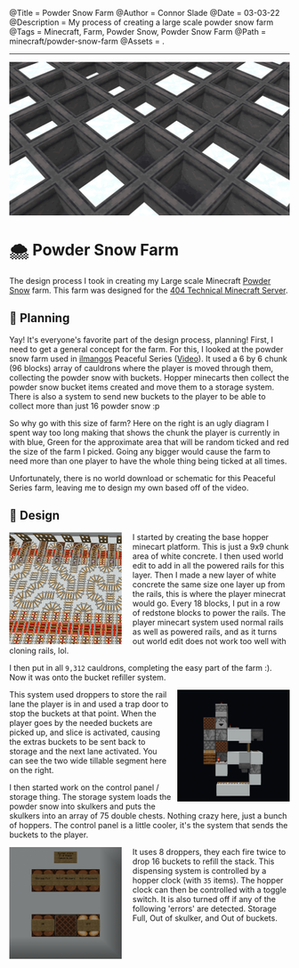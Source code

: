 @Title = Powder Snow Farm
@Author = Connor Slade
@Date = 03-03-22
@Description = My process of creating a large scale powder snow farm
@Tags = Minecraft, Farm, Powder Snow, Powder Snow Farm
@Path = minecraft/powder-snow-farm
@Assets = .

---

![Powder Snow Cover Image](../assets/minecraft/powder-snow-farm/cover.png)

# 🌨 Powder Snow Farm

The design process I took in creating my Large scale Minecraft [Powder Snow][powder_snow] farm.
This farm was designed for the [404 Technical Minecraft Server][404_tmc].

## 📐 Planning

Yay! It's everyone's favorite part of the design process, planning!
First, I need to get a general concept for the farm.
For this, I looked at the powder snow farm used in [ilmangos][ilmango] Peaceful Series ([Video][farm-concept-video]).
It used a 6 by 6 chunk (96 blocks) array of cauldrons where the player is moved through them, collecting the powder snow with buckets.
Hopper minecarts then collect the powder snow bucket items created and move them to a storage system.
There is also a system to send new buckets to the player to be able to collect more than just 16 powder snow :p

<!-- <img src="../assets/minecraft/powder-snow-farm/random_tick_chunks.svg" width="40%" alt="Random Tick Diagram" align="right" style="border-radius: 0; margin-left: 10px;"></img> -->
So why go with this size of farm?
Here on the right is an ugly diagram I spent way too long making that shows the chunk the player is currently in with blue, Green for the approximate area that will be random ticked and red the size of the farm I picked.
Going any bigger would cause the farm to need more than one player to have the whole thing being ticked at all times.

Unfortunately, there is no world download or schematic for this Peaceful Series farm, leaving me to design my own based off of the video.

## 🍬 Design

<img src="../assets/minecraft/powder-snow-farm/rail_mess.png" width="40%" alt="World Edit Rail Mess" align="left" style="margin-right: 20px;"></img>
I started by creating the base hopper minecart platform. This is just a 9x9 chunk area of white concrete.
I then used world edit to add in all the powered rails for this layer.
Then I made a new layer of white concrete the same size one layer up from the rails, this is where the player minecrat would go.
Every 18 blocks, I put in a row of redstone blocks to power the rails.
The player minecart system used normal rails as well as powered rails, and as it turns out world edit does not work too well with cloning rails, lol.

I then put in all `9,312` cauldrons, completing the easy part of the farm :). Now it was onto the bucket refiller system.

<img src="../assets/minecraft/powder-snow-farm/bucket_slice.png" width="40%" alt="Bucket Refill Slice" align="right" style="margin-left: 10px;"></img>

This system used droppers to store the rail lane the player is in and used a trap door to stop the buckets at that point.
When the player goes by the needed buckets are picked up, and slice is activated, causing the extras buckets to be sent back to storage and the next lane activated.
You can see the two wide tillable segment here on the right.

I then started work on the control panel / storage thing. The storage system loads the powder snow into skulkers and puts the skulkers into an array of 75 double chests.
Nothing crazy here, just a bunch of hoppers. The control panel is a little cooler, it's the system that sends the buckets to the player.

<img src="../assets/minecraft/powder-snow-farm/control_panel.png" width="40%" alt="Random Tick Diagram" align="left" style="margin-right: 20px;"></img>

It uses 8 droppers, they each fire twice to drop 16 buckets to refill the stack.
This dispensing system is controlled by a hopper clock (with `35` items).
The hopper clock can then be controlled with a toggle switch. It is also turned off if any of the following 'errors' are detected.
Storage Full, Out of skulker, and Out of buckets.

[powder_snow]: https://minecraft.fandom.com/wiki/Powder_Snow
[404_tmc]: https://discord.gg/eBJbuNcGkH
[ilmango]: https://www.youtube.com/channel/UCHSI8erNrN6hs3sUK6oONLA
[farm-concept-video]: https://www.youtube.com/watch?v=42t72abCJPE
